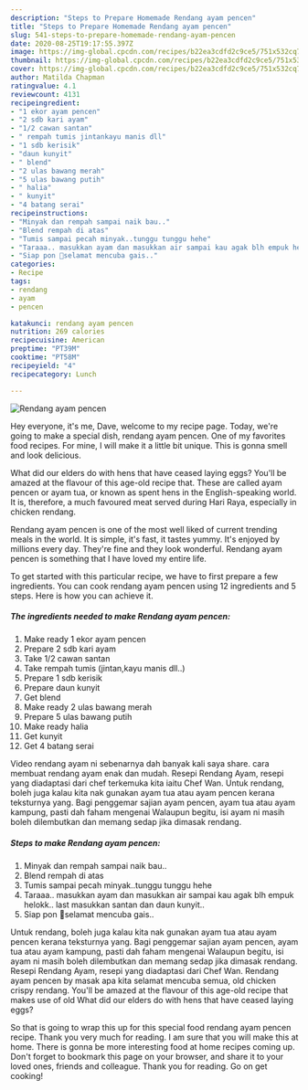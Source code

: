 ```yaml
---
description: "Steps to Prepare Homemade Rendang ayam pencen"
title: "Steps to Prepare Homemade Rendang ayam pencen"
slug: 541-steps-to-prepare-homemade-rendang-ayam-pencen
date: 2020-08-25T19:17:55.397Z
image: https://img-global.cpcdn.com/recipes/b22ea3cdfd2c9ce5/751x532cq70/rendang-ayam-pencen-resipi-foto-utama.jpg
thumbnail: https://img-global.cpcdn.com/recipes/b22ea3cdfd2c9ce5/751x532cq70/rendang-ayam-pencen-resipi-foto-utama.jpg
cover: https://img-global.cpcdn.com/recipes/b22ea3cdfd2c9ce5/751x532cq70/rendang-ayam-pencen-resipi-foto-utama.jpg
author: Matilda Chapman
ratingvalue: 4.1
reviewcount: 4131
recipeingredient:
- "1 ekor ayam pencen"
- "2 sdb kari ayam"
- "1/2 cawan santan"
- " rempah tumis jintankayu manis dll"
- "1 sdb kerisik"
- "daun kunyit"
- " blend"
- "2 ulas bawang merah"
- "5 ulas bawang putih"
- " halia"
- " kunyit"
- "4 batang serai"
recipeinstructions:
- "Minyak dan rempah sampai naik bau.."
- "Blend rempah di atas"
- "Tumis sampai pecah minyak..tunggu tunggu hehe"
- "Taraaa.. masukkan ayam dan masukkan air sampai kau agak blh empuk helokk.. last masukkan santan dan daun kunyit.."
- "Siap pon 🥰selamat mencuba gais.."
categories:
- Recipe
tags:
- rendang
- ayam
- pencen

katakunci: rendang ayam pencen 
nutrition: 269 calories
recipecuisine: American
preptime: "PT39M"
cooktime: "PT58M"
recipeyield: "4"
recipecategory: Lunch

---
```



![Rendang ayam pencen](https://img-global.cpcdn.com/recipes/b22ea3cdfd2c9ce5/751x532cq70/rendang-ayam-pencen-resipi-foto-utama.jpg)

Hey everyone, it's me, Dave, welcome to my recipe page. Today, we're going to make a special dish, rendang ayam pencen. One of my favorites food recipes. For mine, I will make it a little bit unique. This is gonna smell and look delicious.

What did our elders do with hens that have ceased laying eggs? You&#39;ll be amazed at the flavour of this age-old recipe that. These are called ayam pencen or ayam tua, or known as spent hens in the English-speaking world. It is, therefore, a much favoured meat served during Hari Raya, especially in chicken rendang.

Rendang ayam pencen is one of the most well liked of current trending meals in the world. It is simple, it's fast, it tastes yummy. It's enjoyed by millions every day. They're fine and they look wonderful. Rendang ayam pencen is something that I have loved my entire life.


To get started with this particular recipe, we have to first prepare a few ingredients. You can cook rendang ayam pencen using 12 ingredients and 5 steps. Here is how you can achieve it.

<!--inarticleads1-->

##### The ingredients needed to make Rendang ayam pencen:

1. Make ready 1 ekor ayam pencen
1. Prepare 2 sdb kari ayam
1. Take 1/2 cawan santan
1. Take  rempah tumis (jintan,kayu manis dll..)
1. Prepare 1 sdb kerisik
1. Prepare daun kunyit
1. Get  blend
1. Make ready 2 ulas bawang merah
1. Prepare 5 ulas bawang putih
1. Make ready  halia
1. Get  kunyit
1. Get 4 batang serai


Video rendang ayam ni sebenarnya dah banyak kali saya share. cara membuat rendang ayam enak dan mudah. Resepi Rendang Ayam, resepi yang diadaptasi dari chef terkemuka kita iaitu Chef Wan. Untuk rendang, boleh juga kalau kita nak gunakan ayam tua atau ayam pencen kerana teksturnya yang. Bagi penggemar sajian ayam pencen, ayam tua atau ayam kampung, pasti dah faham mengenai Walaupun begitu, isi ayam ni masih boleh dilembutkan dan memang sedap jika dimasak rendang. 

<!--inarticleads2-->

##### Steps to make Rendang ayam pencen:

1. Minyak dan rempah sampai naik bau..
1. Blend rempah di atas
1. Tumis sampai pecah minyak..tunggu tunggu hehe
1. Taraaa.. masukkan ayam dan masukkan air sampai kau agak blh empuk helokk.. last masukkan santan dan daun kunyit..
1. Siap pon 🥰selamat mencuba gais..


Untuk rendang, boleh juga kalau kita nak gunakan ayam tua atau ayam pencen kerana teksturnya yang. Bagi penggemar sajian ayam pencen, ayam tua atau ayam kampung, pasti dah faham mengenai Walaupun begitu, isi ayam ni masih boleh dilembutkan dan memang sedap jika dimasak rendang. Resepi Rendang Ayam, resepi yang diadaptasi dari Chef Wan. Rendang ayam pencen by masak apa kita selamat mencuba semua, old chicken crispy rendang. You&#39;ll be amazed at the flavour of this age-old recipe that makes use of old What did our elders do with hens that have ceased laying eggs? 

So that is going to wrap this up for this special food rendang ayam pencen recipe. Thank you very much for reading. I am sure that you will make this at home. There is gonna be more interesting food at home recipes coming up. Don't forget to bookmark this page on your browser, and share it to your loved ones, friends and colleague. Thank you for reading. Go on get cooking!
